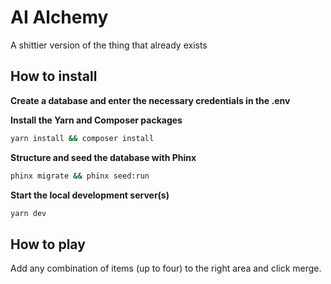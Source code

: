# AI Alchemy

A shittier version of the thing that already exists

## How to install

<b>Create a database and enter the necessary credentials in the .env</b>

<b>Install the Yarn and Composer packages</b>

```sh
yarn install && composer install
```

<b>Structure and seed the database with Phinx</b>

```sh
phinx migrate && phinx seed:run
```

<b>Start the local development server(s)</b>

```sh
yarn dev
```

## How to play

Add any combination of items (up to four) to the right area and click merge.
